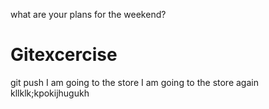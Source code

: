 what are your plans for the weekend?
# Gitexcercise
git push
I am going to the store
I am going to the store again
kllklk;kpokijhugukh
